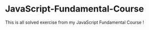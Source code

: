 # JavaScript-Fundamental-Course
This is all solved exercise from my JavaScript Fundamental Course !
